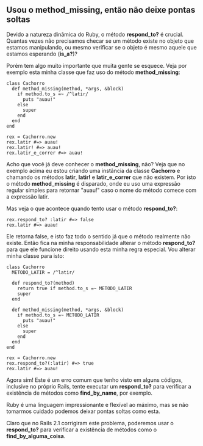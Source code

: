 ## Usou o method\_missing, então não deixe pontas soltas

Devido a natureza dinâmica do Ruby, o método **respond\_to?** é crucial. Quantas vezes não precisamos checar se um método existe no objeto que estamos manipulando, ou mesmo verificar se o objeto é mesmo aquele que estamos esperando (**is\_a?**)?

Porém tem algo muito importante que muita gente se esquece. Veja por exemplo esta minha classe que faz uso do método **method\_missing**:

	class Cachorro
	  def method_missing(method, *args, &block)
	    if method.to_s =~ /^latir/
	      puts "auau!"
	    else
	      super
	    end
	  end
	end

	rex = Cachorro.new
	rex.latir #=> auau!
	rex.latir! #=> auau!
	rex.latir_e_correr #=> auau!

Acho que você já deve conhecer o **method\_missing**, não? Veja que no exemplo acima eu estou criando uma instância da classe **Cachorro** e chamando os métodos **latir**, **latir!** e **latir\_e\_correr** que não existem. Por isto o método **method\_missing** é disparado, onde eu uso uma expressão regular simples para retornar "auau!" caso o nome do método comece com a expressão latir.

Mas veja o que acontece quando tento usar o método **respond\_to?**:

	rex.respond_to? :latir #=> false
	rex.latir #=> auau!

Ele retorna false, e isto faz todo o sentido já que o método realmente não existe. Então fica na minha responsabilidade alterar o método **respond\_to?** para que ele funcione direito usando esta minha regra especial. Vou alterar minha classe para isto:

	class Cachorro
	  METODO_LATIR = /^latir/

	  def respond_to?(method)
	    return true if method.to_s =~ METODO_LATIR
	    super
	  end

	  def method_missing(method, *args, &block)
	    if method.to_s =~ METODO_LATIR
	      puts "auau!"
	    else
	      super
	    end
	  end
	end

	rex = Cachorro.new
	rex.respond_to?(:latir) #=> true
	rex.latir #=> auau!

Agora sim! Este é um erro comum que tenho visto em alguns códigos, inclusive no próprio Rails, tente executar um **respond\_to?** para verificar a existência de métodos como **find\_by\_name**, por exemplo.

Ruby é uma linguagem impressionante e flexível ao máximo, mas se não tomarmos cuidado podemos deixar pontas soltas como esta.

Claro que no Rails 2.1 corrigiram este problema, poderemos usar o **respond\_to?** para verificar a existência de métodos como o **find\_by\_alguma\_coisa**.
